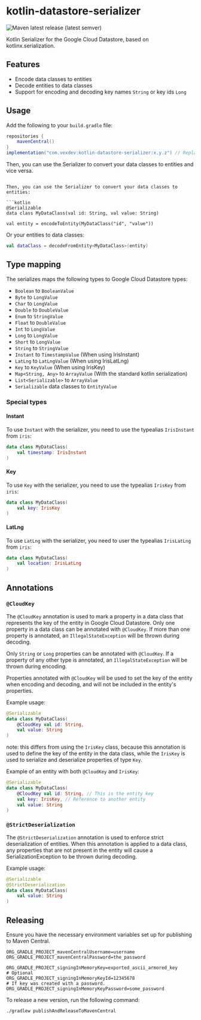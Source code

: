 # kotlin-datastore-serializer
![Maven latest release (latest semver)](https://img.shields.io/maven-central/v/com.vexdev/kotlin-datastore-serializer)

Kotlin Serializer for the Google Cloud Datastore, based on kotlinx.serialization.

## Features

- Encode data classes to entities
- Decode entities to data classes
- Support for encoding and decoding key names `String` or key ids `Long`

## Usage

Add the following to your `build.gradle` file:

```groovy
repositories {
    mavenCentral()
}
implementation("com.vexdev:kotlin-datastore-serializer:x.y.z") // Replace with the latest version from tags
```

Then, you can use the Serializer to convert your data classes to entities and vice versa.
```

Then, you can use the Serializer to convert your data classes to entities:

```kotlin
@Serializable
data class MyDataClass(val id: String, val value: String)

val entity = encodeToEntity(MyDataClass("id", "value"))
```

Or your entities to data classes:

```kotlin
val dataClass = decodeFromEntity<MyDataClass>(entity)
```

## Type mapping
The serializes maps the following types to Google Cloud Datastore types:
- `Boolean` to `BooleanValue`
- `Byte` to `LongValue`
- `Char` to `LongValue`
- `Double` to `DoubleValue`
- `Enum` to `StringValue`
- `Float` to `DoubleValue`
- `Int` to `LongValue`
- `Long` to `LongValue`
- `Short` to `LongValue`
- `String` to `StringValue`
- `Instant` to `TimestampValue` (When using IrisInstant)
- `LatLng` to `LatLngValue` (When using IrisLatLng)
- `Key` to `KeyValue` (When using IrisKey)
- `Map<String, Any>` to `ArrayValue` (With the standard kotlin serialization)
- `List<Serializable>` to `ArrayValue`
- `Serializable` data classes to `EntityValue`

### Special types

#### Instant
To use `Instant` with the serializer, you need to use the typealias `IrisInstant` from `iris`:

```kotlin
data class MyDataClass(
    val timestamp: IrisInstant
)
``` 

#### Key
To use `Key` with the serializer, you need to use the typealias `IrisKey` from `iris`:

```kotlin
data class MyDataClass(
    val key: IrisKey
)
```

#### LatLng
To use `LatLng` with the serializer, you need to user the typealias `IrisLatLng` from `iris`:

```kotlin
data class MyDataClass(
    val location: IrisLatLng
)
```

## Annotations

### `@CloudKey`

The `@CloudKey` annotation is used to mark a property in a data class that represents the key of the entity in
Google Cloud Datastore. Only one property in a data class can be annotated with `@CloudKey`.
If more than one property is annotated, an `IllegalStateException` will be thrown during decoding.

Only `String` or `Long` properties can be annotated with `@CloudKey`. If a property of any other type is annotated,
an `IllegalStateException` will be thrown during encoding.

Properties annotated with `@CloudKey` will be used to set the key of the entity when encoding and decoding, and will not
be included in the entity's properties.

Example usage:

```kotlin
@Serializable
data class MyDataClass(
    @CloudKey val id: String,
    val value: String
)
```

note: this differs from using the `IrisKey` class, because this annotation is used
to define the key of the entity in the data class, while the `IrisKey` is used to serialize and deserialize
properties of type `Key`.

Example of an entity with both `@CloudKey` and `IrisKey`:

```kotlin
@Serializable
data class MyDataClass(
    @CloudKey val id: String, // This is the entity key
    val key: IrisKey, // Reference to another entity
    val value: String
)
```

### `@StrictDeserialization`

The `@StrictDeserialization` annotation is used to enforce strict deserialization of entities.
When this annotation is applied to a data class, any properties that are not present in the entity will cause a
SerializationException to be thrown during decoding.

Example usage:

```kotlin
@Serializable
@StrictDeserialization
data class MyDataClass(
    val value: String
)
```

## Releasing

Ensure you have the necessary environment variables set up for publishing to Maven Central.
```properties
ORG_GRADLE_PROJECT_mavenCentralUsername=username
ORG_GRADLE_PROJECT_mavenCentralPassword=the_password

ORG_GRADLE_PROJECT_signingInMemoryKey=exported_ascii_armored_key
# Optional
ORG_GRADLE_PROJECT_signingInMemoryKeyId=12345678
# If key was created with a password.
ORG_GRADLE_PROJECT_signingInMemoryKeyPassword=some_password
```

To release a new version, run the following command:

```bash
./gradlew publishAndReleaseToMavenCentral
```